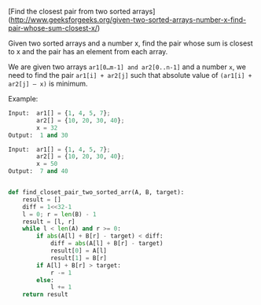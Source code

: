 [Find the closest pair from two sorted arrays] (http://www.geeksforgeeks.org/given-two-sorted-arrays-number-x-find-pair-whose-sum-closest-x/)

Given two sorted arrays and a number x, find the pair whose sum is closest to x and the pair has an element from each array.

We are given two arrays ```ar1[0…m-1] and ar2[0..n-1]``` and a number ```x```, 
we need to find the pair ```ar1[i] + ar2[j]``` such that absolute value of ```(ar1[i] + ar2[j] – x)``` is minimum.

Example:

``` python
Input:  ar1[] = {1, 4, 5, 7};
        ar2[] = {10, 20, 30, 40};
        x = 32      
Output:  1 and 30

Input:  ar1[] = {1, 4, 5, 7};
        ar2[] = {10, 20, 30, 40};
        x = 50      
Output:  7 and 40
```

```python

def find_closet_pair_two_sorted_arr(A, B, target):
    result = []
    diff = 1<<32-1
    l = 0; r = len(B) - 1
    result = [l, r]
    while l < len(A) and r >= 0:
        if abs(A[l] + B[r] - target) < diff:
            diff = abs(A[l] + B[r] - target)
            result[0] = A[l]
            result[1] = B[r]
        if A[l] + B[r] > target:
            r -= 1
        else:
            l += 1
    return result

```


